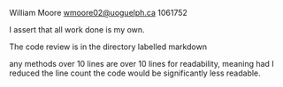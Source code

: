 William Moore
wmoore02@uoguelph.ca
1061752

I assert that all work done is my own.

The code review is in the directory labelled markdown

any methods over 10 lines are over 10 lines for readability, meaning had I reduced the line count the code would be significantly less readable.